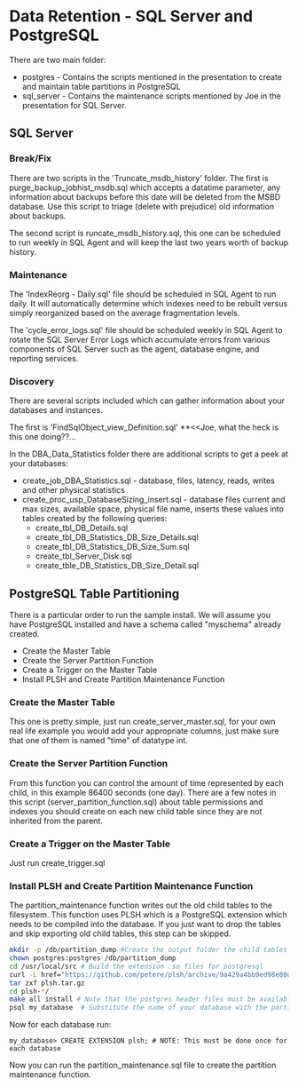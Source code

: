 # Data Retention - SQL Server and PostgreSQL

There are two main folder:
 * postgres - Contains the scripts mentioned in the presentation to create and maintain table partitions in PostgreSQL
 * sql_server - Contains the maintenance scripts mentioned by Joe in the presentation for SQL Server.

## SQL Server

### Break/Fix

There are two scripts in the 'Truncate_msdb_history' folder.  The first is purge_backup_jobhist_msdb.sql which accepts a datatime parameter, any information about backups before this date will be deleted from the MSBD database.  Use this script to triage (delete with prejudice) old information about backups.

The second script is runcate_msdb_history.sql, this one can be scheduled to run weekly in SQL Agent and will keep the last two years worth of backup history.

### Maintenance

The 'IndexReorg - Daily.sql' file should be scheduled in SQL Agent to run daily.  It will automatically determine which indexes need to be rebuilt versus simply reorganized based on the average fragmentation levels.

The 'cycle_error_logs.sql' file should be scheduled weekly in SQL Agent to rotate the SQL Server Error Logs which accumulate errors from various components of SQL Server such as the agent, database engine, and reporting services.

### Discovery

There are several scripts included which can gather information about your databases and instances.

The first is 'FindSqlObject_view_Definition.sql' **<<Joe, what the heck is this one doing??...

In the DBA_Data_Statistics folder there are additional scripts to get a peek at your databases:
 * create_job_DBA_Statistics.sql - database, files, latency, reads, writes and other physical statistics
 * create_proc_usp_DatabaseSizing_insert.sql - database files current and max sizes, available space, physical file name, inserts these values into tables created by the following queries:
   * create_tbl_DB_Details.sql
   * create_tbl_DB_Statistics_DB_Size_Details.sql
   * create_tbl_DB_Statistics_DB_Size_Sum.sql
   * create_tbl_Server_Disk.sql
   * create_tble_DB_Statistics_DB_Size_Detail.sql


## PostgreSQL Table Partitioning

There is a particular order to run the sample install.  We will assume you have PostgreSQL installed and have a schema called "myschema" already created.

 * Create the Master Table
 * Create the Server Partition Function
 * Create a Trigger on the Master Table
 * Install PLSH and Create Partition Maintenance Function

### Create the Master Table

This one is pretty simple, just run create_server_master.sql, for your own real life example you would add your appropriate columns, just make sure that one of them is named "time" of datatype int.

### Create the Server Partition Function

From this function you can control the amount of time represented by each child, in this example 86400 seconds (one day).  There are a few notes in this script (server_partition_function.sql) about table permissions and indexes you should create on each new child table since they are not inherited from the parent.

### Create a Trigger on the Master Table

Just run create_trigger.sql


### Install PLSH and Create Partition Maintenance Function

The partition_maintenance function writes out the old child tables to the filesystem.  This function uses PLSH which is a PostgreSQL extension which needs to be compiled into the database.  If you just want to drop the tables and skip exporting old child tables, this step can be skipped.

```bash
mkdir -p /db/partition_dump #Create the output folder the child tables will be written to
chown postgres:postgres /db/partition_dump
cd /usr/local/src # Build the extension .so files for postgresql
curl -L href="https://github.com/petere/plsh/archive/9a429a4bb9ed98e80d12a931f90458a712d0adbd.tar.gz">https://github.com/petere/plsh/archive/9a429a4bb9ed98e80d12a931f90458a712d0adbd.tar.gz -o plsh.tar.gz
tar zxf plsh.tar.gz
cd plsh-*/
make all install # Note that the postgres header files must be available
psql my_database  # Substitute the name of your database with the partitioned tables
```

Now for each database run:
```
my_database> CREATE EXTENSION plsh; # NOTE: This must be done once for each database
```

Now you can run the partition_maintenance.sql file to create the partition maintenance function.
